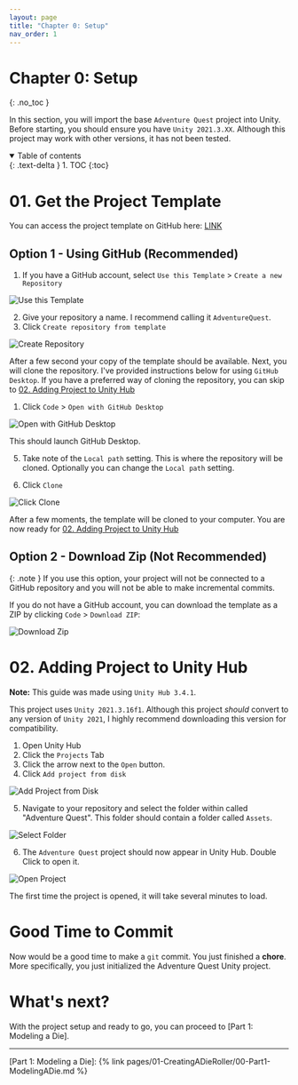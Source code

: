 ```yaml
---
layout: page
title: "Chapter 0: Setup"
nav_order: 1
---
```

# Chapter 0: Setup
{: .no_toc }

In this section, you will import the base `Adventure Quest` project into Unity.
Before starting, you should ensure you have `Unity 2021.3.XX`. Although this
project may work with other versions, it has not been tested.

<details open markdown="block">
  <summary>
    Table of contents
  </summary>
  {: .text-delta }
1. TOC
{:toc}
</details>

# 01. Get the Project Template

You can access the project template on GitHub here: [LINK](https://github.com/CaptainCoderOrg/AdventureQuest-Unity-2021/)

## Option 1 - Using GitHub (Recommended)

1. If you have a GitHub account, select `Use this Template` > `Create a new Repository`

![Use this Template](imgs/00%20-%20Setup/00-UseTemplate.png)

2. Give your repository a name. I recommend calling it `AdventureQuest`.
3. Click `Create repository from template`

![Create Repository](imgs/00%20-%20Setup/02-CreateRepo.png)

After a few second your copy of the template should be available. Next, you will
clone the repository. I've provided instructions below for using `GitHub
Desktop`. If you have a preferred way of cloning the repository, you can skip to
[02. Adding Project to Unity Hub](#02-adding-project-to-unity-hub)

1.  Click `Code` > `Open with GitHub Desktop`

![Open with GitHub Desktop](imgs//00%20-%20Setup/03-OpenWithGHD.png)

This should launch GitHub Desktop.

5. Take note of the `Local path` setting. This is where the repository will be
   cloned. Optionally you can change the `Local path` setting. 

6. Click `Clone`

![Click Clone](imgs//00%20-%20Setup/04-ClickClone.png)

After a few moments, the template will be cloned to your computer. You are now
ready for [02. Adding Project to Unity Hub](#02-adding-project-to-unity-hub)

## Option 2 - Download Zip (Not Recommended)

{: .note }
If you use this option, your project will not be connected to a GitHub
repository and you will not be able to make incremental commits.

If you do not have a GitHub account, you can download the template as a ZIP by
clicking `Code` > `Download ZIP`:

![Download Zip](imgs//00%20-%20Setup/01-DownloadZip.png)


# 02. Adding Project to Unity Hub

**Note:** This guide was made using `Unity Hub 3.4.1`.

This project uses `Unity 2021.3.16f1`. Although this project *should* convert to
any version of `Unity 2021`, I highly recommend downloading this version for
compatibility.

1. Open Unity Hub
2. Click the `Projects` Tab
3. Click the arrow next to the `Open` button.
4. Click `Add project from disk`

![Add Project from Disk](imgs//00%20-%20Setup/05-AddProject.png)

5. Navigate to your repository and select the folder within called "Adventure
   Quest". This folder should contain a folder called `Assets`.

![Select Folder](imgs//00%20-%20Setup/SelectFolder.gif)

6. The `Adventure Quest` project should now appear in Unity Hub. Double Click to open it.

![Open Project](imgs//00%20-%20Setup/07-OpenProject.png)

The first time the project is opened, it will take several minutes to load. 

# Good Time to Commit

Now would be a good time to make a `git` commit. You just finished a **chore**.
More specifically, you just initialized the Adventure Quest Unity project.

# What's next?

With the project setup and ready to go, you can proceed to [Part 1: Modeling a Die].

---

[Part 1: Modeling a Die]: {% link pages/01-CreatingADieRoller/00-Part1-ModelingADie.md %}